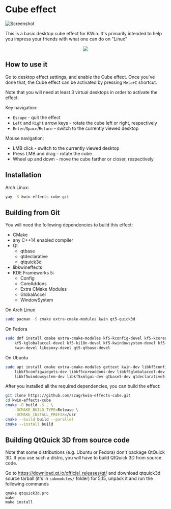 # Cube effect

![Screenshot](data/screenshot.avif)

This is a basic desktop cube effect for KWin. It's primarily intended to help you
impress your friends with what one can do on "Linux"

<p align="center">
    <img src="https://raw.githubusercontent.com/zzag/kwin-effects-cube/main/data/demo.gif" />
</p>


## How to use it

Go to desktop effect settings, and enable the Cube effect. Once you've done that,
the Cube effect can be activated by pressing `Meta+C` shortcut.

Note that you will need at least 3 virtual desktops in order to activate the effect.

Key navigation:

- `Escape` - quit the effect
- `Left` and `Right` arrow keys - rotate the cube left or right, respectively
- `Enter`/`Space`/`Return` - switch to the currently viewed desktop

Mouse navigation:

- LMB click - switch to the currently viewed desktop
- Press LMB and drag - rotate the cube
- Wheel up and down - move the cube farther or closer, respectively


## Installation

Arch Linux:

```sh
yay -S kwin-effects-cube-git
```


## Building from Git

You will need the following dependencies to build this effect:

* CMake
* any C++14 enabled compiler
* Qt
    - qtbase
    - qtdeclarative
    - qtquick3d
* libkwineffects
* KDE Frameworks 5:
    - Config
    - CoreAddons
    - Extra CMake Modules
    - GlobalAccel
    - WindowSystem

On Arch Linux

```sh
sudo pacman -S cmake extra-cmake-modules kwin qt5-quick3d
```

On Fedora

```sh
sudo dnf install cmake extra-cmake-modules kf5-kconfig-devel kf5-kcoreaddons-devel \
    kf5-kglobalaccel-devel kf5-ki18n-devel kf5-kwindowsystem-devel kf5-kxmlgui-devel \
    kwin-devel libepoxy-devel qt5-qtbase-devel
```

On Ubuntu

```sh
sudo apt install cmake extra-cmake-modules gettext kwin-dev libkf5config-dev \
    libkf5configwidgets-dev libkf5coreaddons-dev libkf5globalaccel-dev
    libkf5windowsystem-dev libkf5xmlgui-dev qtbase5-dev qtdeclarative5-dev
```

After you installed all the required dependencies, you can build
the effect:

```sh
git clone https://github.com/zzag/kwin-effects-cube.git
cd kwin-effects-cube
cmake -B build -S . \
    -DCMAKE_BUILD_TYPE=Release \
    -DCMAKE_INSTALL_PREFIX=/usr
cmake --build build --parallel
cmake --install build
```

## Building QtQuick 3D from source code

Note that some distributions (e.g. Ubuntu or Fedora) don't package QtQuick 3D.
If you use such a distro, you will have to build QtQuick 3D from source code.

Go to https://download.qt.io/official_releases/qt/ and download qtquick3d source
tarball (it's in `submodules/` folder) for 5.15, unpack it and run the following commands

```
qmake qtquick3d.pro
make
make install
```
